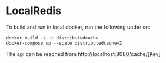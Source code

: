 # LocalRedis
 

To build and run in local docker, run the following under src

```
docker build .\ -t distributedcache
docker-compose up --scale distributedcache=2
```

The api can be reached from 
http://localhost:8080/cache/[Key]
